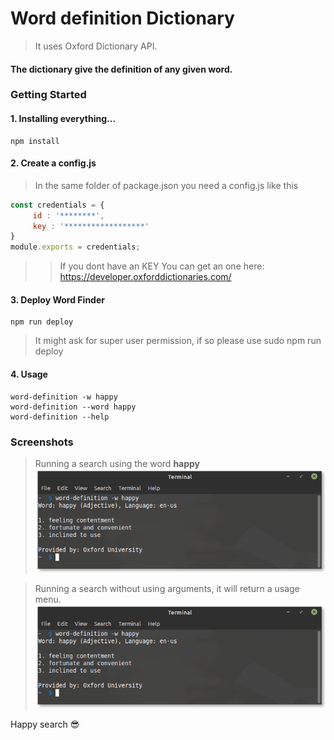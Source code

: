 
# Word definition Dictionary 
> It uses Oxford Dictionary API.

#### The dictionary give the definition of any given word. 

### Getting Started

#### 1. Installing everything...
```
npm install
```
#### 2. Create a config.js
> In the same folder of package.json you need a config.js like this
```javascript
const credentials = {
     id : '********',
     key : '******************'
}
module.exports = credentials;
```

>> If you dont have an KEY You can get an one here: https://developer.oxforddictionaries.com/

#### 3. Deploy **Word Finder** 

```
npm run deploy
```
> It might ask for super user permission, if so please use sudo npm run deploy

#### 4. Usage
```
word-definition -w happy
word-definition --word happy
word-definition --help
```

### Screenshots
> Running a search using the word **happy** 
![image info](./doc/img/working.png)

> Running a search without using arguments, it will return a usage menu.
![image info](./doc/img/working.png)

Happy search 😎


